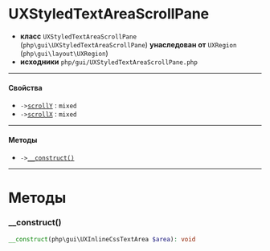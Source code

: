 # UXStyledTextAreaScrollPane

- **класс** `UXStyledTextAreaScrollPane` (`php\gui\UXStyledTextAreaScrollPane`) **унаследован от** `UXRegion` (`php\gui\layout\UXRegion`)
- **исходники** `php/gui/UXStyledTextAreaScrollPane.php`

---

#### Свойства

- `->`[`scrollY`](#prop-scrolly) : `mixed`
- `->`[`scrollX`](#prop-scrollx) : `mixed`

---

#### Методы

- `->`[`__construct()`](#method-__construct)

---
# Методы

<a name="method-__construct"></a>

### __construct()
```php
__construct(php\gui\UXInlineCssTextArea $area): void
```